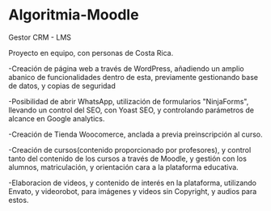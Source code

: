 # Algoritmia-Moodle
Gestor CRM - LMS

Proyecto en equipo, con personas de Costa Rica.

-Creación de página web a través de WordPress, añadiendo un amplio abanico de funcionalidades dentro de esta, previamente gestionando base de datos, y copias de seguridad

-Posibilidad de abrir WhatsApp, utilización de formularios "NinjaForms", llevando un control del SEO, con Yoast SEO, y controlando parámetros de alcance en Google analytics.

-Creación de Tienda Woocomerce, anclada a previa preinscripción al curso. 

-Creación de cursos(contenido proporcionado por profesores), y control  tanto del contenido de los cursos a través de Moodle, y gestión con los alumnos, matriculación, y orientación cara a la plataforma educativa.

-Elaboracion de videos, y contenido de interés en la plataforma, utilizando Envato, y videorobot, para imágenes y videos sin Copyright, y audios para estos.
